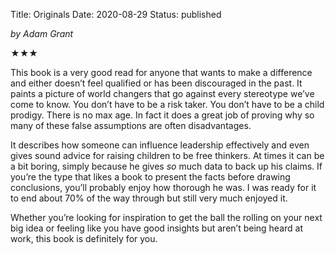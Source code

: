 Title: Originals
Date: 2020-08-29
Status: published

_by Adam Grant_

★★★

This book is a very good read for anyone that wants to make a difference and either doesn’t feel qualified or has been discouraged in the past. It paints a picture of world changers that go against every stereotype we’ve come to know. You don’t have to be a risk taker. You don’t have to be a child prodigy. There is no max age. In fact it does a great job of proving why so many of these false assumptions are often disadvantages.

It describes how someone can influence leadership effectively and even gives sound advice for raising children to be free thinkers. At times it can be a bit boring, simply because he gives _so_ much data to back up his claims. If you’re the type that likes a book to present the facts before drawing conclusions, you’ll probably enjoy how thorough he was. I was ready for it to end about 70% of the way through but still very much enjoyed it.

Whether you’re looking for inspiration to get the ball the rolling on your next big idea or feeling like you have good insights but aren’t being heard at work, this book is definitely for you.
